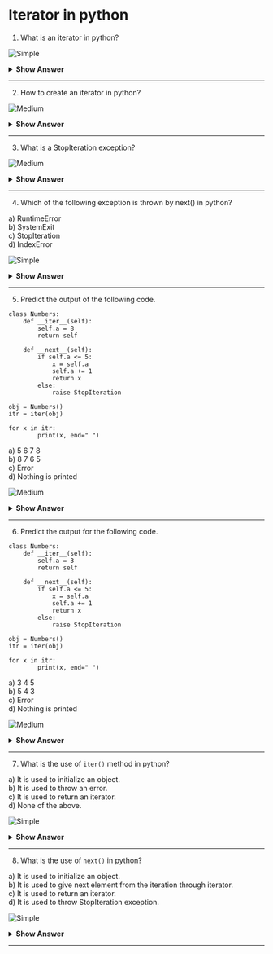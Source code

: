 # Iterator in python


1. What is an iterator in python?

![Simple](https://github.com/revaturelabs/interviewquestions/blob/dev/ComplexityTags/simple%20(2).svg) 

<details><summary> <b>Show Answer</b> </summary> 
  
> Iterator allows to iterate or traverse through all the values of collection in python. It has two methods, `__iter__()` and `__next__()`. `iter()` method is similar to `init()` method, as it is used to initialize the objects but, it returns an iterator. `next()` method is used to get the next element of the iteration.   

For example:
```python3
l = [1,2,3]
m =iter(l)

print(next(m))   #output: 1
print(next(m))   #output: 2
print(next(m))   #output: 3 
```
or 
  
```python3
l = [1,2,3]
m =iter(l)

for i in m:
    if i<=len(l):
        print(i, end=" ")    #output: 1 2 3
```
</details>

---
2. How to create an iterator in python?

![Medium](https://github.com/revaturelabs/interviewquestions/blob/dev/ComplexityTags/Medium%20(2).svg)

<details><summary> <b>Show Answer</b> </summary> 
  
> To create a custom iterator in python, we can use `__iter__()` and `__next__()` method inside a class.

```python3
class Numbers:
    def __iter__(self):
        self.a = 1
        return self

    def __next__(self):
        if self.a <= 5:
            x = self.a
            self.a += 1
            return x
        else:
            raise StopIteration     # to stop the iteration.    

obj = Numbers()
itr = iter(obj)

for x in itr:
        print(x, end=" ")     # output: 1 2 3 4 5
```
</details> 

---
3. What is a StopIteration exception?

![Medium](https://github.com/revaturelabs/interviewquestions/blob/dev/ComplexityTags/Medium%20(2).svg)
  
<details><summary> <b>Show Answer</b> </summary> 
  
> In python, it is raised by `next()` method when there is no element to be present for iteration. 
  </details>

---
4. Which of the following exception is thrown by next() in python?

a) RuntimeError    
b) SystemExit    
c) StopIteration     
d) IndexError    
  
![Simple](https://github.com/revaturelabs/interviewquestions/blob/dev/ComplexityTags/simple%20(2).svg) 
  
<details><summary> <b>Show Answer</b> </summary> 
  
> Option c)
</details>

---
5. Predict the output of the following code.
```python3
class Numbers:
    def __iter__(self):
        self.a = 8
        return self

    def __next__(self):
        if self.a <= 5:
            x = self.a
            self.a += 1
            return x
        else:
            raise StopIteration

obj = Numbers()
itr = iter(obj)

for x in itr:
        print(x, end=" ")
```
a) 5 6 7 8  
b) 8 7 6 5  
c) Error  
d) Nothing is printed  
                      
![Medium](https://github.com/revaturelabs/interviewquestions/blob/dev/ComplexityTags/Medium%20(2).svg)
                      
<details><summary> <b>Show Answer</b> </summary> 
  
> Option d)
<details><summary> <b>Explanation</b> </summary> 
  
> As the current value of a is more than 5, it will raise `StopIteration` exception and prints nothing in output screen.
  </details>
</details>
  
---
6. Predict the output for the following code.
```python3
class Numbers:
    def __iter__(self):
        self.a = 3
        return self

    def __next__(self):
        if self.a <= 5:
            x = self.a
            self.a += 1
            return x
        else:
            raise StopIteration

obj = Numbers()
itr = iter(obj)

for x in itr:
        print(x, end=" ")
```
a) 3 4 5  
b) 5 4 3  
c) Error  
d) Nothing is printed   
                      
![Medium](https://github.com/revaturelabs/interviewquestions/blob/dev/ComplexityTags/Medium%20(2).svg)
                      
<details><summary> <b>Show Answer</b> </summary> 
  
> Option a)
<details><summary> <b>Explanation</b> </summary> 
  
> The initial value of a is 3 and it will increment by 1 until it reaches 5 in `__next__()` method. Therefore, we will get 3, 4 and 5 as an output.  
  </details>
</details>

---
7. What is the use of `iter()` method in python?

a) It is used to initialize an object.  
b) It is used to throw an error.  
c) It is used to return an iterator.  
d) None of the above.  

![Simple](https://github.com/revaturelabs/interviewquestions/blob/dev/ComplexityTags/simple%20(2).svg) 

<details><summary> <b>Show Answer</b> </summary> 
  
> Option c)
<details><summary> <b>Explanation</b> </summary> 
  
> It returns an iterator and converts an iterable to an iterator. 
  </details>
</details>

---
8. What is the use of `next()` in python?

a) It is used to initialize an object.  
b) It is used to give next element from the iteration through iterator.  
c) It is used to return an iterator.  
d) It is used to throw StopIteration exception.  

![Simple](https://github.com/revaturelabs/interviewquestions/blob/dev/ComplexityTags/simple%20(2).svg) 

<details><summary> <b>Show Answer</b> </summary> 
  
> Option b)
<details><summary> <b>Explanation</b> </summary> 
  
> next() method, in python, returns the next element from iterator.
  </details>
</details> 
  
---




